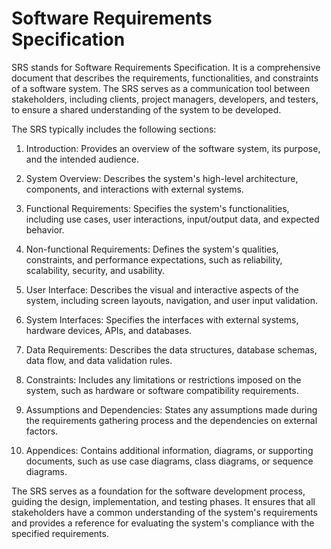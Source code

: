 # Software Requirements Specification

SRS stands for Software Requirements Specification. It is a comprehensive document that describes the requirements, functionalities, and constraints of a software system. The SRS serves as a communication tool between stakeholders, including clients, project managers, developers, and testers, to ensure a shared understanding of the system to be developed.

The SRS typically includes the following sections:

1. Introduction: Provides an overview of the software system, its purpose, and the intended audience.

2. System Overview: Describes the system's high-level architecture, components, and interactions with external systems.

3. Functional Requirements: Specifies the system's functionalities, including use cases, user interactions, input/output data, and expected behavior.

4. Non-functional Requirements: Defines the system's qualities, constraints, and performance expectations, such as reliability, scalability, security, and usability.

5. User Interface: Describes the visual and interactive aspects of the system, including screen layouts, navigation, and user input validation.

6. System Interfaces: Specifies the interfaces with external systems, hardware devices, APIs, and databases.

7. Data Requirements: Describes the data structures, database schemas, data flow, and data validation rules.

8. Constraints: Includes any limitations or restrictions imposed on the system, such as hardware or software compatibility requirements.

9. Assumptions and Dependencies: States any assumptions made during the requirements gathering process and the dependencies on external factors.

10. Appendices: Contains additional information, diagrams, or supporting documents, such as use case diagrams, class diagrams, or sequence diagrams.

The SRS serves as a foundation for the software development process, guiding the design, implementation, and testing phases. It ensures that all stakeholders have a common understanding of the system's requirements and provides a reference for evaluating the system's compliance with the specified requirements.